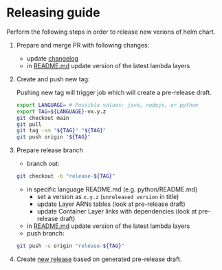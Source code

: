 # Releasing guide

Perform the following steps in order to release new verions of helm chart.

1. Prepare and merge PR with following changes:

    - update [changelog](../CHANGELOG.md)
    - in [README.md](../README.md) update version of the latest lambda layers

1. Create and push new tag:

    Pushing new tag will trigger job which will create a pre-release draft.

    ```bash
    export LANGUAGE= # Possible values: java, nodejs, or python
    export TAG=${LANGUAGE}-vx.y.z
    git checkout main
    git pull
    git tag -sm "${TAG}" "${TAG}"
    git push origin "${TAG}"
    ```

1. Prepare release branch

    - branch out:

     ```bash
     git checkout -b "release-${TAG}"
     ```

    - in specific language README.md (e.g. python/README.md)
        - set a version as `x.y.z` (`unreleased version` in title)
        - update Layer ARNs tables (look at pre-release draft)
        - update Container Layer links with dependencies (look at pre-release draft)
    - in [README.md](../README.md) update version of the latest lambda layers
    - push branch:

     ```bash
     git push -u origin "release-${TAG}"
     ```

1. Create [new release][releases] based on generated pre-release draft.

[releases]: https://github.com/SumoLogic/sumologic-otel-lambda/releases
